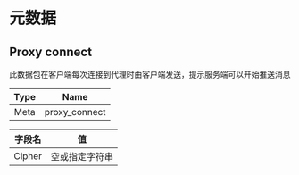 # 元数据

## Proxy connect

此数据包在客户端每次连接到代理时由客户端发送，提示服务端可以开始推送消息

| Type |     Name      |     
|:----:|:-------------:|
| Meta | proxy_connect |

|  字段名   |    值    |     
|:------:|:-------:|
| Cipher | 空或指定字符串 |       

